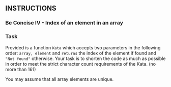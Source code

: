 ## INSTRUCTIONS

### Be Concise IV - Index of an element in an array
### Task
Provided is a function `Kata` which accepts two parameters in the following order: `array, element` and `returns` the index of the element if found and `"Not found"` otherwise. Your task is to shorten the code as much as possible in order to meet the strict character count requirements of the Kata. (no more than 161) 

You may assume that all array elements are unique.